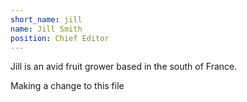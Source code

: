 ```yaml
---
short_name: jill
name: Jill Smith
position: Chief Editor
---
```

Jill is an avid fruit grower based in the south of France.

Making a change to this file
